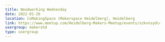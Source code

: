 ```yaml
---
title: Woodworking Wednesday
date: 2022-01-26
location: CoMakingSpace (Makerspace Heidelberg), Heidelberg
link: https://www.meetup.com/Heidelberg-Makers-Meetup/events/xzkvnsydccbjc/
usergroup: makershd
type: usergroup
---
```

